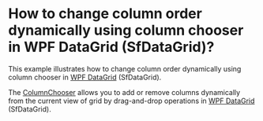 # How to change column order dynamically using column chooser in WPF DataGrid (SfDataGrid)?

This example illustrates how to change column order dynamically using column chooser in [WPF DataGrid](https://www.syncfusion.com/wpf-ui-controls/datagrid) (SfDataGrid).

The [ColumnChooser](https://help.syncfusion.com/wpf/sfdatagrid/interactive-features#columnchooser) allows you to add or remove columns dynamically from the current view of grid by drag-and-drop operations in [WPF DataGrid](https://www.syncfusion.com/wpf-ui-controls/datagrid) (SfDataGrid).
